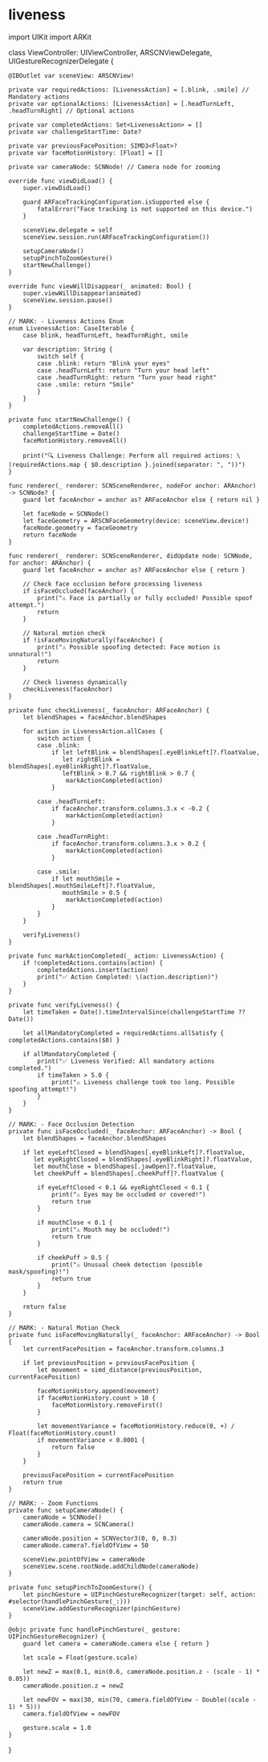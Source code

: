 # liveness


import UIKit
import ARKit

class ViewController: UIViewController, ARSCNViewDelegate, UIGestureRecognizerDelegate {
    
    @IBOutlet var sceneView: ARSCNView!
    
    private var requiredActions: [LivenessAction] = [.blink, .smile] // Mandatory actions
    private var optionalActions: [LivenessAction] = [.headTurnLeft, .headTurnRight] // Optional actions
    
    private var completedActions: Set<LivenessAction> = []
    private var challengeStartTime: Date?
    
    private var previousFacePosition: SIMD3<Float>?
    private var faceMotionHistory: [Float] = []
    
    private var cameraNode: SCNNode! // Camera node for zooming
    
    override func viewDidLoad() {
        super.viewDidLoad()
        
        guard ARFaceTrackingConfiguration.isSupported else {
            fatalError("Face tracking is not supported on this device.")
        }
        
        sceneView.delegate = self
        sceneView.session.run(ARFaceTrackingConfiguration())
        
        setupCameraNode()
        setupPinchToZoomGesture()
        startNewChallenge()
    }
    
    override func viewWillDisappear(_ animated: Bool) {
        super.viewWillDisappear(animated)
        sceneView.session.pause()
    }
    
    // MARK: - Liveness Actions Enum
    enum LivenessAction: CaseIterable {
        case blink, headTurnLeft, headTurnRight, smile
        
        var description: String {
            switch self {
            case .blink: return "Blink your eyes"
            case .headTurnLeft: return "Turn your head left"
            case .headTurnRight: return "Turn your head right"
            case .smile: return "Smile"
            }
        }
    }
    
    private func startNewChallenge() {
        completedActions.removeAll()
        challengeStartTime = Date()
        faceMotionHistory.removeAll()
        
        print("🔍 Liveness Challenge: Perform all required actions: \(requiredActions.map { $0.description }.joined(separator: ", "))")
    }
    
    func renderer(_ renderer: SCNSceneRenderer, nodeFor anchor: ARAnchor) -> SCNNode? {
        guard let faceAnchor = anchor as? ARFaceAnchor else { return nil }
        
        let faceNode = SCNNode()
        let faceGeometry = ARSCNFaceGeometry(device: sceneView.device!)
        faceNode.geometry = faceGeometry
        return faceNode
    }
    
    func renderer(_ renderer: SCNSceneRenderer, didUpdate node: SCNNode, for anchor: ARAnchor) {
        guard let faceAnchor = anchor as? ARFaceAnchor else { return }
        
        // Check face occlusion before processing liveness
        if isFaceOccluded(faceAnchor) {
            print("⚠️ Face is partially or fully occluded! Possible spoof attempt.")
            return
        }
        
        // Natural motion check
        if !isFaceMovingNaturally(faceAnchor) {
            print("⚠️ Possible spoofing detected: Face motion is unnatural!")
            return
        }
        
        // Check liveness dynamically
        checkLiveness(faceAnchor)
    }
    
    private func checkLiveness(_ faceAnchor: ARFaceAnchor) {
        let blendShapes = faceAnchor.blendShapes
        
        for action in LivenessAction.allCases {
            switch action {
            case .blink:
                if let leftBlink = blendShapes[.eyeBlinkLeft]?.floatValue,
                   let rightBlink = blendShapes[.eyeBlinkRight]?.floatValue,
                   leftBlink > 0.7 && rightBlink > 0.7 {
                    markActionCompleted(action)
                }
                
            case .headTurnLeft:
                if faceAnchor.transform.columns.3.x < -0.2 {
                    markActionCompleted(action)
                }
                
            case .headTurnRight:
                if faceAnchor.transform.columns.3.x > 0.2 {
                    markActionCompleted(action)
                }
                
            case .smile:
                if let mouthSmile = blendShapes[.mouthSmileLeft]?.floatValue,
                   mouthSmile > 0.5 {
                    markActionCompleted(action)
                }
            }
        }
        
        verifyLiveness()
    }
    
    private func markActionCompleted(_ action: LivenessAction) {
        if !completedActions.contains(action) {
            completedActions.insert(action)
            print("✅ Action Completed: \(action.description)")
        }
    }
    
    private func verifyLiveness() {
        let timeTaken = Date().timeIntervalSince(challengeStartTime ?? Date())
        
        let allMandatoryCompleted = requiredActions.allSatisfy { completedActions.contains($0) }
        
        if allMandatoryCompleted {
            print("✅ Liveness Verified: All mandatory actions completed.")
            if timeTaken > 5.0 {
                print("⚠️ Liveness challenge took too long. Possible spoofing attempt!")
            }
        }
    }
    
    // MARK: - Face Occlusion Detection
    private func isFaceOccluded(_ faceAnchor: ARFaceAnchor) -> Bool {
        let blendShapes = faceAnchor.blendShapes
        
        if let eyeLeftClosed = blendShapes[.eyeBlinkLeft]?.floatValue,
           let eyeRightClosed = blendShapes[.eyeBlinkRight]?.floatValue,
           let mouthClose = blendShapes[.jawOpen]?.floatValue,
           let cheekPuff = blendShapes[.cheekPuff]?.floatValue {
            
            if eyeLeftClosed < 0.1 && eyeRightClosed < 0.1 {
                print("⚠️ Eyes may be occluded or covered!")
                return true
            }
            
            if mouthClose < 0.1 {
                print("⚠️ Mouth may be occluded!")
                return true
            }
            
            if cheekPuff > 0.5 {
                print("⚠️ Unusual cheek detection (possible mask/spoofing)!")
                return true
            }
        }
        
        return false
    }
    
    // MARK: - Natural Motion Check
    private func isFaceMovingNaturally(_ faceAnchor: ARFaceAnchor) -> Bool {
        let currentFacePosition = faceAnchor.transform.columns.3
        
        if let previousPosition = previousFacePosition {
            let movement = simd_distance(previousPosition, currentFacePosition)
            
            faceMotionHistory.append(movement)
            if faceMotionHistory.count > 10 {
                faceMotionHistory.removeFirst()
            }
            
            let movementVariance = faceMotionHistory.reduce(0, +) / Float(faceMotionHistory.count)
            if movementVariance < 0.0001 {
                return false
            }
        }
        
        previousFacePosition = currentFacePosition
        return true
    }
    
    // MARK: - Zoom Functions
    private func setupCameraNode() {
        cameraNode = SCNNode()
        cameraNode.camera = SCNCamera()
        
        cameraNode.position = SCNVector3(0, 0, 0.3)
        cameraNode.camera?.fieldOfView = 50
        
        sceneView.pointOfView = cameraNode
        sceneView.scene.rootNode.addChildNode(cameraNode)
    }
    
    private func setupPinchToZoomGesture() {
        let pinchGesture = UIPinchGestureRecognizer(target: self, action: #selector(handlePinchGesture(_:)))
        sceneView.addGestureRecognizer(pinchGesture)
    }
    
    @objc private func handlePinchGesture(_ gesture: UIPinchGestureRecognizer) {
        guard let camera = cameraNode.camera else { return }
        
        let scale = Float(gesture.scale)
        
        let newZ = max(0.1, min(0.6, cameraNode.position.z - (scale - 1) * 0.05))
        cameraNode.position.z = newZ
        
        let newFOV = max(30, min(70, camera.fieldOfView - Double((scale - 1) * 5)))
        camera.fieldOfView = newFOV
        
        gesture.scale = 1.0
    }
}
